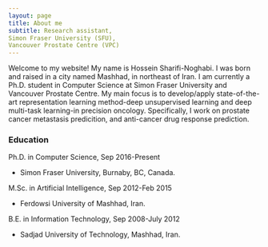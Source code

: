 ```yaml
---
layout: page
title: About me
subtitle: Research assistant, 
Simon Fraser University (SFU), 
Vancouver Prostate Centre (VPC)
---
```

Welcome to my website!
My name is Hossein Sharifi-Noghabi. I was born and raised in a city named Mashhad, in northeast of Iran. I am currently a Ph.D. student in Computer Science at Simon Fraser University and Vancouver Prostate Centre. My main focus is to develop/apply state-of-the-art representation learning method-deep unsupervised learning and deep multi-task learning-in precision oncology. Specifically, I work on prostate cancer metastasis predicition, and anti-cancer drug response prediction.  

### Education 

Ph.D. in Computer Science, Sep 2016-Present
  - Simon Fraser University, Burnaby, BC, Canada. 

M.Sc. in Artificial Intelligence, Sep 2012-Feb 2015
  - Ferdowsi University of Mashhad, Iran. 

B.E. in Information Technology, Sep 2008-July 2012 
  - Sadjad University of Technology, Mashhad, Iran.

